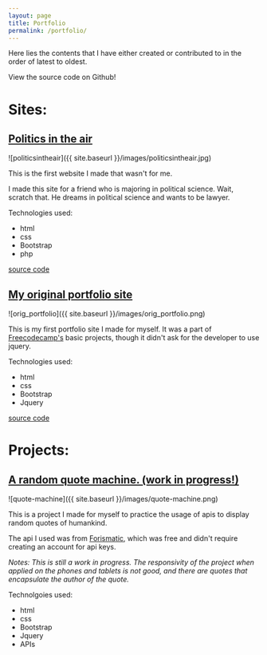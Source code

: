 ```yaml
---
layout: page
title: Portfolio
permalink: /portfolio/
---
```


Here lies the contents that I have either created or contributed to in the order of latest to oldest. 

View the source code on Github!



# Sites: 

## [Politics in the air](http://politicsintheair.com/)

![politicsintheair]({{ site.baseurl }}/images/politicsintheair.jpg)

This is the first website I made that wasn't for me. 

I made this site for a friend who is majoring in political science. Wait, scratch that. He dreams in political science and wants to be lawyer. 

Technologies used: 

- html
- css 
- Bootstrap
- php 

[source code](https://github.com/rankdoby/Politics-in-the-air)

## [My original portfolio site](http://rankdoby.github.io/Portfolio/)

![orig_portfolio]({{ site.baseurl }}/images/orig_portfolio.png)

This is my first portfolio site I made for myself. It was a part of [Freecodecamp's](http://freecodecamp.com/) basic projects, though it didn't ask for the developer to use jquery. 

Technologies used: 

- html 
- css
- Bootstrap 
- Jquery

[source code](https://github.com/rankdoby/Portfolio)

# Projects: 
## [A random quote machine. (work in progress!)](http://yasirsoulong.me/quote-machine/)

![quote-machine]({{ site.baseurl }}/images/quote-machine.png)

This is a project I made for myself to practice the usage of apis to display random quotes of humankind. 

The api I used was from [Forismatic](http://forismatic.com/en/api/), which was free and didn't require creating an account for api keys. 

*Notes: This is still a work in progress. The responsivity of the project when applied on the phones and tablets is not good, and there are quotes that encapsulate the author of the quote.* 

Technolgoies used: 

- html 
- css 
- Bootstrap 
- Jquery 
- APIs



